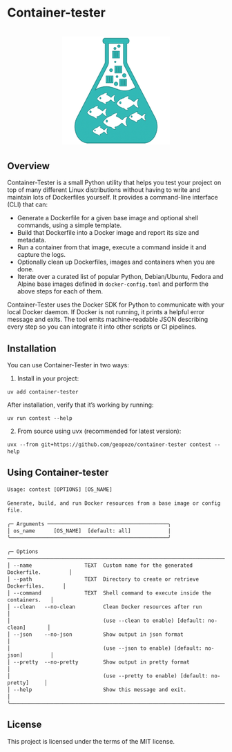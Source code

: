 # Container-tester

<h1 align="center">
	<img
        height="250"
		alt="narwhals_small"
		src="./logo.png">
</h1>

## Overview

Container-Tester is a small Python utility that helps you test your project on top of many different Linux distributions without having to write and maintain lots of Dockerfiles yourself. It provides a command-line interface (CLI) that can:

- Generate a Dockerfile for a given base image and optional shell commands, using a simple template.
- Build that Dockerfile into a Docker image and report its size and metadata.
- Run a container from that image, execute a command inside it and capture the logs.
- Optionally clean up Dockerfiles, images and containers when you are done.
- Iterate over a curated list of popular Python, Debian/Ubuntu, Fedora and Alpine base images defined in `docker-config.toml` and perform the above steps for each of them.

Container-Tester uses the Docker SDK for Python to communicate with your local Docker daemon. If Docker is not running, it prints a helpful error message and exits. The tool emits machine-readable JSON describing every step so you can integrate it into other scripts or CI pipelines.

## Installation

You can use Container-Tester in two ways:

1. Install in your project:

<div class="termy">

```console
uv add container-tester
```

</div>

After installation, verify that it’s working by running:

<div class="termy">

```console
uv run contest --help
```

</div>

2. From source using uvx (recommended for latest version):

<div class="termy">

```console
uvx --from git+https://github.com/geopozo/container-tester contest --help
```

</div>

## Using Container-tester

<div class="termy">

```console
Usage: contest [OPTIONS] [OS_NAME]

Generate, build, and run Docker resources from a base image or config file.

╭─ Arguments ───────────────────────────────────────╮
│ os_name      [OS_NAME]  [default: all]            |
╰───────────────────────────────────────────────────╯

╭─ Options ──────────────────────────────────────────────────────────────────────╮
│ --name                 TEXT  Custom name for the generated Dockerfile.         │
│ --path                 TEXT  Directory to create or retrieve Dockerfiles.      │
│ --command              TEXT  Shell command to execute inside the containers.   │
│ --clean   --no-clean         Clean Docker resources after run                  │
│                              (use --clean to enable) [default: no-clean]       │
│ --json    --no-json          Show output in json format                        │
│                              (use --json to enable) [default: no-json]         │
│ --pretty  --no-pretty        Show output in pretty format                      │
│                              (use --pretty to enable) [default: no-pretty]     │
│ --help                       Show this message and exit.                       │
╰────────────────────────────────────────────────────────────────────────────────╯
```

</div>

## License

This project is licensed under the terms of the MIT license.
